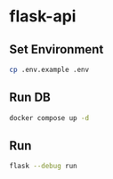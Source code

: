 # flask-api

## Set Environment

```bash
cp .env.example .env
```

## Run DB

```bash
docker compose up -d
```

## Run

```bash
flask --debug run
```
